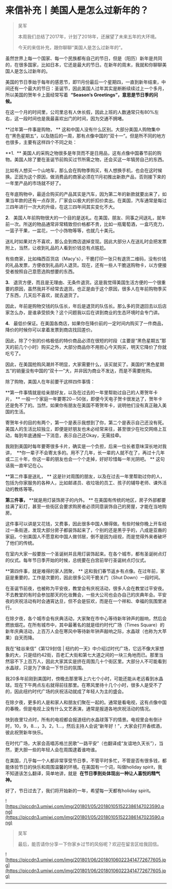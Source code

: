 # 来信补充丨美国人是怎么过新年的？

> 吴军
> 
> 本周我们总结了2017年，计划了2018年，还展望了未来五年的大环境。
> 
> 今天的来信补充，跟你聊聊“美国人是怎么过新年的”。

虽然世界上每一个国家、每一个民族都有自己的节日，但是（阳历）新年是共同的，在很多国家，比如日本，它还是最大的节日。在新年的周末，我就和你聊聊美国人是怎么过新年的。

美国的节日季始于每年的感恩节，即11月份最后一个星期四，一直到新年结束，中间还有一个最大的节日：圣诞节，因此美国人过年其实是断断续续过上一个多月，所以美国的贺年卡上面经常写着  **“Season’s Greetings”，意思是节日季的问候。**

在这一个月的时间里，公司里总有人休长假，因此上班的人数通常只有80%左右，这一段时间也是我最喜欢出门的时间，因为交通不拥堵。

 **过年第一件事是购物， ** 这和中国人没有什么区别。大部分美国人购物集中在“黑色星期五”，以及随后的一周，那有点像中国的“双十一”。但是所不同的地方也很多，主要有这样四个不同之处：

 **1.  ** 美国人的采购之物很多是年货而不是日用品，这有点像中国春节前的购物。美国人除了要在圣诞节前购买过节所需之物，还会买这一年犒劳自己的东西。

比如有人想买一个山地车，那么会在购物季购买，有人想换手机，也会在这时候换。正因为这个原因，做消费品的商家必须在11月初推出新款产品，否则接下来的一年里产品的市场就不好了。

在年底购物中，最适合购买的产品其实是汽车，因为第二年的新款就要出来了，如果当年款的还有一点存货，厂家会以极大的折扣价卖出。在美国，汽车通常是每过三四年进行一次大的升级，在这三四年间其实变化不大。

 **2.**   美国人年前购物很大的一个目的是送礼。在美国，朋友、同事之间送礼，就年前一次。所送的物品通常非常精致但价格都不贵，比如一瓶葡萄酒，一盒巧克力，一篮子干果，一盆花，一个小饰物等等，也就几十美元。

送礼时如果对方不喜欢，那么会到商店退掉变现。因此大部分人在送礼时会把发票附上，当然，让收到礼品的人看到价钱总有点尴尬。

有些商家，比如梅西百货店（Macy's），干脆打印一张只有退货二维码，没有价钱的礼品发票，方便收到礼品的人退货。现在，还有一些人干脆送购物卡，以方便接受者按照自己意愿选购想要的东西。

 **3.**   退货方便，而且是无理由、无条件退货。这是我觉得美国生活方便的一个很重要的原因，虽然我并不经常去退货。也正是由于这个原因，很多人在年前购物季买了东西，几天后不喜欢，就去退货了。

因此，年前是购物交钱的队伍长，年后是退货的队伍长。那么多的货退回去以后店家怎么办，是谁承受损失？这个问题我以后在讲到商业的生态环境时会专门讲。

 **4.**   最低价保证。在美国各商店，如果你在降价前的一定时间内购买了一件商品，降价的时候你可以拿着发票到商店找回差价。

因此，除了个别的价格极低的特价商品必须在很短的时段（主要是“黑色星期五”那天的前几个小时）购买之外，大部分商品你不用担心今天购买，明天它降价了你就吃亏了。

因此，在美国抢购风潮并不明显，大家需要什么，该买就买了。美国的“黑色星期五”的销量没有中国的“双十一”大，并非因为商业不发达，而是不需要抢购。

除了购物，美国人在年前要干这样四件事情：

 **第一件事情就是给亲朋好友，以及在过去的一年里帮助过自己的人寄贺年卡片， ** 一般一个家庭一年要寄20－50张，即便今天电子贺卡很发达了，贺年卡还是免不了的。当然，如果你有朋友在美国不寄贺年卡，说明他们没有真正融入美国的生活。

寄贺年卡的目的有两个，第一个是表示我想到了你，第二个是表示自己还没有死。美国人的生活比较独立，即便是好朋友也未必经常来往，甚至很少在社交网络上互动，每到年底通报一下消息，表示自己还Okay，无需挂牵。

我刚到美国时每年要寄很多卡片，确实是一个负担，后来一位长者意味深长地对我讲，  **你一辈子不会寄太多的。用不了几年，长一辈的人就不在了，再过十几年或二三十年，你这一辈的朋友也会一个个走掉，好好珍惜每一年光阴吧。 ** 这句话我一直牢记在心。

 **第二件事是送礼， ** 这是针对周围的朋友，以及在过去一年里帮助过你的人，包括为你家服务的各种人，比如邮递员、收垃圾的员工、孩子的辅导老师、课外活动的教练等等。

 **第三件事，**  **就是用灯装饰房子的内外。 ** 在美国有传统的地区，房子外部都要挂满了彩灯，甚至一些街区会要求购房者必须同意装饰自己的房屋，才能在当地购房。

这件事可以讲是又花钱，又费事，因此很多中国人懒得做。有些时候你晚上开车经过一条街道，发现大部分房子都装饰起来了，个别的还是黑乎乎的，八成是亚裔的家庭。个别美国人不愿意和中国人做邻居，倒不是因为歧视，而是觉得外来者破坏了他们的传统。

在室内大家一般要放一个圣诞树并且用灯装饰起来。在各个城市，都有圣诞树点灯的仪式。每年节日季开始的时候，总统要在白宫前举行圣诞树点灯仪式。

 **第四件事，就是难得的家人团聚， ** 这和我们春节返乡有点像。在过年前，家庭是重要的，工作是次要的，因此很多公司干脆关门（Shut Down）一段时间。

在圣诞节前夜，也被称为平安夜，教堂会有庆祝活动，很多人会在教堂过平安夜。不去教堂的有时会参加那天的化妆舞会，一些大公司也会办自己的庆典年会。平安夜的庆祝活动有时会通宵达旦，但不会是狂欢，而是在一个祥和、幸福的氛围里进行。

在除夕夜，各个城市会有庆典活动，大家聚在市中心等待新年钟声的敲响，然后会燃放烟花。在所有城市中，其中最著名的就是纽约时代广场（Times Square）的新年庆典活动，上百万人会在寒风中等待新年钟声敲响之际，水晶球（也称为大苹果）自天而降。

我在“硅谷来信”《第129封信 | 纽约的一天》中介绍过时代广场，它远不像大家想象的大，只是纽约42街，百老汇大街和第七大道之间的一块三角地而已。那里当然容不下上百万人，因此大家其实是挤在周围几十个街区里。大部分人不可能看到水晶球，只是为了体会一下节日的氛围。

我20多年前刚到美国时，傍晚去那里等上六七个小时，可能还能从老远看到水晶球。现在下午两点左右就得前往那里。在寒风里待十几个小时，很多人是受不了的，因此纽约时代广场的庆祝活动就成了年轻人为主的盛会。

在除夕夜，更多的人是和家人和朋友们聚在一起的。通常是看电视，这有点像中国的春晚，但是电视上没有什么文艺表演，通常是报道各地庆祝活动的情况。

快到夜里12点时，所有的电视都会报道纽约水晶球落下的情景。电视里会有倒计时，10，9，8...，3，2，1…，然后主持人会说“新年好！”，大家会打开香槟酒，彼此祝贺新年快乐。

在时代广场，大家会高唱苏格兰民歌“一路平安”（也翻译成“友谊地久天长”），当然，更大胆一些的年轻人会在周围逮着谁吻谁。

在美国，几乎每一个人都非常享受节日季，不管平时多忙，不管是否有很多钱，都能体验节日的快乐和周围温馨的环境。在美国有一个词，叫做holiday spirit，我不知道该怎么翻译，简单地讲，就是  **在节日季到处体现出一种让人喜悦的精气神。**

好了，节日过去了，我们将开始新的一年，希望每一天都有holiday spirit。

![https://piccdn3.umiwi.com/img/201801/05/201801051522386147023590.png](https://piccdn3.umiwi.com/img/201801/05/201801051522386147023590.png)

> 吴军
> 
> 最后，能否请你分享一下你家乡过节的风俗呢？欢迎在留言区给我回信。

![https://piccdn3.umiwi.com/img/201801/06/201801060223414772677605.jpg](https://piccdn3.umiwi.com/img/201801/06/201801060223414772677605.jpg)

---
